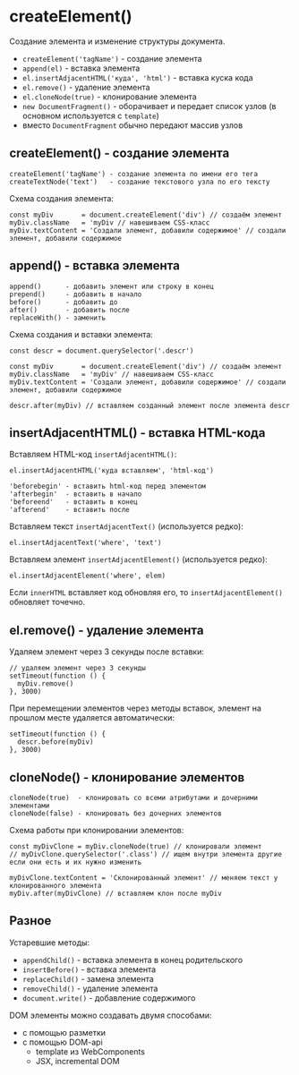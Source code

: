 # createElement()
Создание элемента и изменение структуры документа.

- `createElement('tagName')` - создание элемента
- `append(el)` - вставка элемента
- `el.insertAdjacentHTML('куда', 'html')` - вставка куска кода
- `el.remove()` - удаление элемента
- `el.cloneNode(true)` - клонирование элемента
- `new DocumentFragment()` - оборачивает и передает список узлов (в основном используется с `template`)
- вместо `DocumentFragment` обычно передают массив узлов

## createElement() - создание элемента

    createElement('tagName') - создание элемента по имени его тега
    createTextNode('text')   - создание текстового узла по его тексту

Схема создания элемента:

    const myDiv       = document.createElement('div') // создаём элемент
    myDiv.className   = 'myDiv // навешиваем CSS-класс
    myDiv.textContent = 'Создали элемент, добавили содержимое' // создали элемент, добавили содержимое

## append() - вставка элемента

    append()      - добавить элемент или строку в конец
    prepend()     - добавить в начало
    before()      - добавить до
    after()       - добавить после
    replaceWith() - заменить

Схема создания и вставки элемента:

    const descr = document.querySelector('.descr')

    const myDiv       = document.createElement('div') // создаём элемент
    myDiv.className   = 'myDiv' // навешиваем CSS-класс
    myDiv.textContent = 'Создали элемент, добавили содержимое' // создали элемент, добавили содержимое

    descr.after(myDiv) // вставляем созданный элемент после элемента descr

## insertAdjacentHTML() - вставка HTML-кода
Вставляем HTML-код `insertAdjacentHTML()`:

    el.insertAdjacentHTML('куда вставляем', 'html-код')

    'beforebegin' - вставить html-код перед элементом
    'afterbegin'  - вставить в начало
    'beforeend'   - вставить в конец
    'afterend'    - вставить после

Вставляем текст `insertAdjacentText()` (используется редко):

    el.insertAdjacentText('where', 'text')

Вставляем элемент `insertAdjacentElement()` (используется редко):

    el.insertAdjacentElement('where', elem)

Если `innerHTML` вставляет код обновляя его, то `insertAdjacentElement()` обновляет точечно.

## el.remove() - удаление элемента
Удаляем элемент через 3 секунды после вставки:

    // удаляем элемент через 3 секунды
    setTimeout(function () {
      myDiv.remove()
    }, 3000)

При перемещении элементов через методы вставок, элемент на прошлом месте удаляется автоматически:

    setTimeout(function () {
      descr.before(myDiv)
    }, 3000)

## cloneNode() - клонирование элементов

    cloneNode(true)  - клонировать со всеми атрибутами и дочерними элементами
    cloneNode(false) - клонировать без дочерних элементов

Схема работы при клонировании элементов:

    const myDivClone = myDiv.cloneNode(true) // клонировали элемент
    // myDivClone.querySelector('.class') // ищем внутри элемента другие если они есть и их нужно изменить
    
    myDivClone.textContent = 'Склонированный элемент' // меняем текст у клонированного элемента
    myDiv.after(myDivClone) // вставляем клон после myDiv

## Разное
Устаревшие методы:
- `appendChild()`    - вставка элемента в конец родительского
- `insertBefore()`   - вставка элемента
- `replaceChild()`   - замена элемента
- `removeChild()`    - удаление элемента
- `document.write()` - добавление содержимого

DOM элементы можно создавать двумя способами:
- с помощью разметки
- с помощью DOM-api
  - template из WebComponents
  - JSX, incremental DOM
